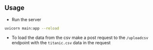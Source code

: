## Usage

- Run the server

```bash
uvicorn main:app --reload
```

- To load the data from the csv make a post request to the `/uploadcsv` endpoint with the `titanic.csv` data in the request
